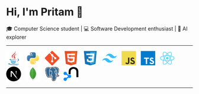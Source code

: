 # Hi, I'm Pritam 👋

🎓 Computer Science student | 💻 Software Development enthusiast | 🤖 AI explorer

---
<div>
  <a href="https://www.java.com/" target="_blank" rel="noopener noreferrer" style="text-decoration: none; color: inherit;">
    <img src="https://github.com/devicons/devicon/blob/master/icons/java/java-original.svg" title="Java" alt="Java" width="40" height="40"/>
  </a>&nbsp;
  <a href="https://www.python.org/" target="_blank" rel="noopener noreferrer" style="text-decoration: none; color: inherit;">
    <img src="https://github.com/devicons/devicon/blob/master/icons/python/python-original.svg" title="Python" alt="Python" width="40" height="40"/>
  </a>&nbsp;
  <a href="https://git-scm.com/" target="_blank" rel="noopener noreferrer" style="text-decoration: none; color: inherit;">
    <img src="https://github.com/devicons/devicon/blob/master/icons/git/git-original.svg" title="Git" alt="Git" width="40" height="40"/>
  </a>&nbsp;
  <a href="https://html.spec.whatwg.org/" target="_blank" rel="noopener noreferrer" style="text-decoration: none; color: inherit;">
    <img src="https://github.com/devicons/devicon/blob/master/icons/html5/html5-original.svg" title="HTML5" alt="HTML5" width="40" height="40"/>
  </a>&nbsp;
  <a href="https://www.w3.org/Style/CSS/" target="_blank" rel="noopener noreferrer" style="text-decoration: none; color: inherit;">
    <img src="https://github.com/devicons/devicon/blob/master/icons/css3/css3-original.svg" title="CSS" alt="CSS" width="40" height="40"/>
  </a>&nbsp;
  <a href="https://tailwindcss.com/" target="_blank" rel="noopener noreferrer" style="text-decoration: none; color: inherit;">
    <img src="https://github.com/devicons/devicon/blob/master/icons/tailwindcss/tailwindcss-original.svg" title="Tailwind CSS" alt="Tailwind CSS" width="40" height="40"/>
  </a>&nbsp;
  <a href="https://developer.mozilla.org/en-US/docs/Web/JavaScript" target="_blank" rel="noopener noreferrer" style="text-decoration: none; color: inherit;">
    <img src="https://github.com/devicons/devicon/blob/master/icons/javascript/javascript-original.svg" title="JavaScript" alt="JavaScript" width="40" height="40"/>
  </a>&nbsp;
  <a href="https://www.typescriptlang.org/" target="_blank" rel="noopener noreferrer" style="text-decoration: none; color: inherit;">
    <img src="https://github.com/devicons/devicon/blob/master/icons/typescript/typescript-original.svg" title="TypeScript" alt="TypeScript" width="40" height="40"/>
  </a>&nbsp;
  <a href="https://reactjs.org/" target="_blank" rel="noopener noreferrer" style="text-decoration: none; color: inherit;">
    <img src="https://github.com/devicons/devicon/blob/master/icons/react/react-original.svg" title="React" alt="React" width="40" height="40"/>
  </a>&nbsp;
  <a href="https://nextjs.org/" target="_blank" rel="noopener noreferrer" style="text-decoration: none; color: inherit;">
    <img src="https://github.com/devicons/devicon/blob/master/icons/nextjs/nextjs-original.svg" title="Next.js" alt="Next.js" width="40" height="40"/>
  </a>&nbsp;
  <a href="https://www.mongodb.com/" target="_blank" rel="noopener noreferrer" style="text-decoration: none; color: inherit;">
    <img src="https://github.com/devicons/devicon/blob/master/icons/mongodb/mongodb-original.svg" title="MongoDB" alt="MongoDB" width="40" height="40"/>
  </a>&nbsp;
  <a href="https://www.postgresql.org/" target="_blank" rel="noopener noreferrer" style="text-decoration: none; color: inherit;">
    <img src="https://github.com/devicons/devicon/blob/master/icons/postgresql/postgresql-original.svg" title="PostgreSQL" alt="PostgreSQL" width="40" height="40"/>
  </a>&nbsp;
  <a href="https://neo4j.com/" target="_blank" rel="noopener noreferrer" style="text-decoration: none; color: inherit;">
    <img src="https://github.com/devicons/devicon/blob/master/icons/neo4j/neo4j-original.svg" title="Neo4j" alt="Neo4j" width="40" height="40"/>
  </a>&nbsp;
</div>


---

<!---
itssodope01/itssodope01 is a ✨ special ✨ repository because its `README.md` (this file) appears on your GitHub profile.
You can click the Preview link to take a look at your changes.
--->
